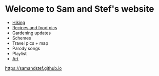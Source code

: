 # Welcome to Sam and Stef's website
- [Hiking](https://samandstef.github.io/hiking)
- [Recipes and food pics](https://samandstef.github.io/recipes)
- Gardening updates
- Schemes
- Travel pics + map
- Parody songs
- Playlist
- [Art](https://samandstef.github.io/art)

https://samandstef.github.io


